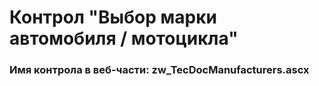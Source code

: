 ﻿---
description: 2.4.11.1
---
# Контрол "Выбор марки автомобиля / мотоцикла"
### Имя контрола в веб-части: zw_TecDocManufacturers.ascx

